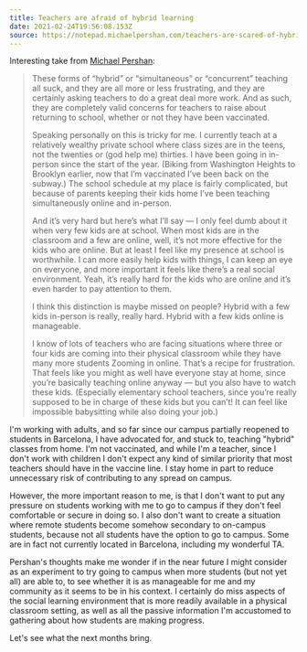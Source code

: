 ```yaml
---
title: Teachers are afraid of hybrid learning
date: 2021-02-24T19:56:08.153Z
source: https://notepad.michaelpershan.com/teachers-are-scared-of-hybrid-learning/
---
```

Interesting take from [Michael Pershan](https://michaelpershan.com):

> These forms of “hybrid” or “simultaneous” or “concurrent” teaching all suck, and they are all more or less frustrating, and they are certainly asking teachers to do a great deal more work. And as such, they are completely valid concerns for teachers to raise about returning to school, whether or not they have been vaccinated. 
>
> Speaking personally on this is tricky for me. I currently teach at a relatively wealthy private school where class sizes are in the teens, not the twenties or (god help me) thirties. I have been going in in-person since the start of the year. (Biking from Washington Heights to Brooklyn earlier, now that I’m vaccinated I’ve been back on the subway.) The school schedule at my place is fairly complicated, but because of parents keeping their kids home I’ve been teaching simultaneously online and in-person. 
>
> And it’s very hard but here’s what I’ll say — I only feel dumb about it when very few kids are at school. When most kids are in the classroom and a few are online, well, it’s not more effective for the kids who are online. But at least I feel like my presence at school is worthwhile. I can more easily help kids with things, I can keep an eye on everyone, and more important it feels like there’s a real social environment. Yeah, it’s really hard for the kids who are online and it’s even harder to pay attention to them. 
>
> I think this distinction is maybe missed on people? Hybrid with a few kids in-person is really, really hard. Hybrid with a few kids online is manageable. 
>
> I know of lots of teachers who are facing situations where three or four kids are coming into their physical classroom while they have many more students Zooming in online. That’s a recipe for frustration. That feels like you might as well have everyone stay at home, since you’re basically teaching online anyway — but you also have to watch these kids. (Especially elementary school teachers, since you’re really supposed to be in charge of these kids but you can’t! It can feel like impossible babysitting while also doing your job.)

I'm working with adults, and so far since our campus partially reopened to students in Barcelona, I have advocated for, and stuck to, teaching "hybrid" classes from home. I'm not vaccinated, and while I'm a teacher, since I don't work with children I don't expect any kind of similar priority that most teachers should have in the vaccine line. I stay home in part to reduce unnecessary risk of contributing to any spread on campus.

However, the more important reason to me, is that I don't want to put any pressure on students working with me to go to campus if they don't feel comfortable or secure in doing so. I also don't want to create a situation where remote students become somehow secondary to on-campus students, because not all students have the option to go to campus. Some are in fact not currently located in Barcelona, including my wonderful TA.

Pershan's thoughts make me wonder if in the near future I might consider as an experiment to try going to campus when more students (but not yet all) are able to, to see whether it is as manageable for me and my community as it seems to be in his context. I certainly do miss aspects of the social learning environment that is more readily available in a physical classroom setting, as well as all the passive information I'm accustomed to gathering about how students are making progress.

Let's see what the next months bring.
